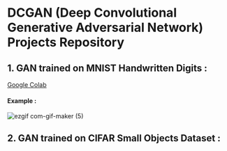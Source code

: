 # DCGAN (Deep Convolutional Generative Adversarial Network) Projects Repository

## 1. GAN trained on MNIST Handwritten Digits : 
[Google Colab](https://colab.research.google.com/drive/1n5GzcunJOaFwR2iXSOSoLsWVkcufw2_t?usp=sharing)

#### Example : 

![ezgif com-gif-maker (5)](https://user-images.githubusercontent.com/53033648/81477424-c234cd00-91e5-11ea-8a63-de2b77061891.gif)

## 2. GAN trained on CIFAR Small Objects Dataset : 




